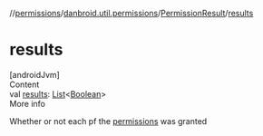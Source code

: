 //[permissions](../../../index.md)/[danbroid.util.permissions](../index.md)/[PermissionResult](index.md)/[results](results.md)



# results  
[androidJvm]  
Content  
val [results](results.md): [List](https://kotlinlang.org/api/latest/jvm/stdlib/kotlin.collections/-list/index.html)<[Boolean](https://kotlinlang.org/api/latest/jvm/stdlib/kotlin/-boolean/index.html)>  
More info  


Whether or not each pf the [permissions](permissions.md) was granted

  



